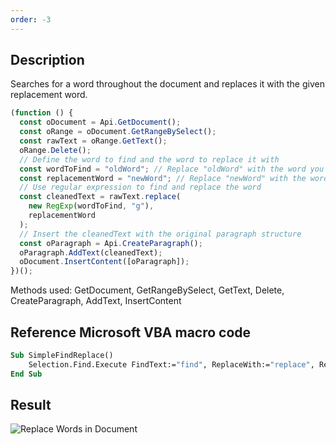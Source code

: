 ```yaml
---
order: -3
---
```


## Description

Searches for a word throughout the document and replaces it with the given replacement word.

<!-- This code snippet is shown in the screenshot. -->

<!-- eslint-skip -->

```ts
(function () {
  const oDocument = Api.GetDocument();
  const oRange = oDocument.GetRangeBySelect();
  const rawText = oRange.GetText();
  oRange.Delete();
  // Define the word to find and the word to replace it with
  const wordToFind = "oldWord"; // Replace "oldWord" with the word you want to find
  const replacementWord = "newWord"; // Replace "newWord" with the word you want to replace it with
  // Use regular expression to find and replace the word
  const cleanedText = rawText.replace(
    new RegExp(wordToFind, "g"),
    replacementWord
  );
  // Insert the cleanedText with the original paragraph structure
  const oParagraph = Api.CreateParagraph();
  oParagraph.AddText(cleanedText);
  oDocument.InsertContent([oParagraph]);
})();
```

Methods used: GetDocument, GetRangeBySelect, GetText, Delete, CreateParagraph, AddText, InsertContent

## Reference Microsoft VBA macro code

<!-- code generated with AI -->

```vb
Sub SimpleFindReplace()
    Selection.Find.Execute FindText:="find", ReplaceWith:="replace", Replace:=wdReplaceAll
End Sub
```

## Result

<!-- imgpath -->

![Replace Words in Document](/assets/images/plugins/replace-words-in-document.png)
